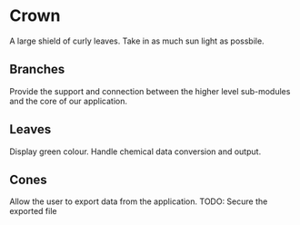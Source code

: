 # Crown

A large shield of curly leaves. Take in as much sun light as possbile.

## Branches

Provide the support and connection between the higher level sub-modules and the core of our application.

## Leaves

Display green colour.
Handle chemical data conversion and output.


## Cones

Allow the user to export data from the application.
TODO: Secure the exported file
